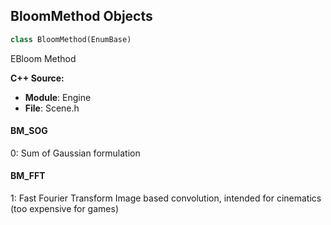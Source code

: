 ## BloomMethod Objects

```python
class BloomMethod(EnumBase)
```

EBloom Method

**C++ Source:**

- **Module**: Engine
- **File**: Scene.h

<a id="unreal.BloomMethod.BM_SOG"></a>

#### BM_SOG

0: Sum of Gaussian formulation

<a id="unreal.BloomMethod.BM_FFT"></a>

#### BM_FFT

1: Fast Fourier Transform Image based convolution, intended for cinematics (too expensive for games)

<a id="unreal.AutoExposureMethod"></a>